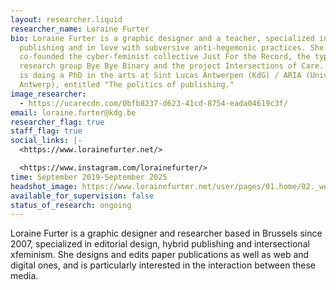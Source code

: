```yaml
---
layout: researcher.liquid
researcher_name: Loraine Furter
bio: Loraine Furter is a graphic designer and a teacher, specialized in hybrid
  publishing and in love with subversive anti-hegemonic practices. She
  co-founded the cyber-feminist collective Just For the Record, the typography
  research group Bye Bye Binary and the project Intersections of Care. Loraine
  is doing a PhD in the arts at Sint Lucas Antwerpen (KdG) / ARIA (University of
  Antwerp), entitled "The politics of publishing."
image_researcher:
  - https://ucarecdn.com/0bfb8237-d623-41cd-8754-eada04619c3f/
email: loraine.furter@kdg.be
researcher_flag: true
staff_flag: true
social_links: |-
  <https://www.lorainefurter.net/>

  <https://www.instagram.com/lorainefurter/>
time: September 2019-September 2025
headshot_image: https://www.lorainefurter.net/user/pages/01.home/02._works/02._2022-agrafes-bouts-ficelle/messy-reliures-edition-02.jpg
available_for_supervision: false
status_of_research: ongoing
---
```

Loraine Furter is a graphic designer and researcher based in Brussels since 2007, specialized in editorial design, hybrid publishing and intersectional xfeminism. She designs and edits paper publications as well as web and digital ones, and is particularly interested in the interaction between these media.
